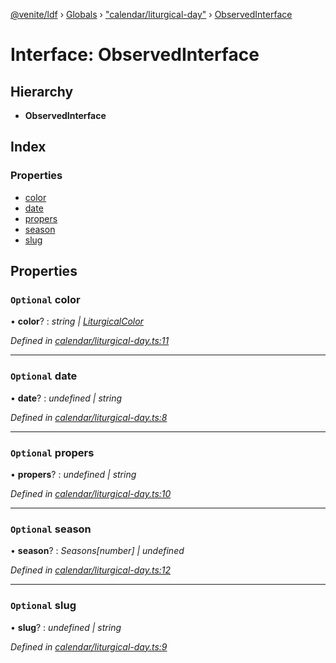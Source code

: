 [@venite/ldf](../README.md) › [Globals](../globals.md) › ["calendar/liturgical-day"](../modules/_calendar_liturgical_day_.md) › [ObservedInterface](_calendar_liturgical_day_.observedinterface.md)

# Interface: ObservedInterface

## Hierarchy

* **ObservedInterface**

## Index

### Properties

* [color](_calendar_liturgical_day_.observedinterface.md#optional-color)
* [date](_calendar_liturgical_day_.observedinterface.md#optional-date)
* [propers](_calendar_liturgical_day_.observedinterface.md#optional-propers)
* [season](_calendar_liturgical_day_.observedinterface.md#optional-season)
* [slug](_calendar_liturgical_day_.observedinterface.md#optional-slug)

## Properties

### `Optional` color

• **color**? : *string | [LiturgicalColor](../classes/_calendar_liturgical_color_.liturgicalcolor.md)*

*Defined in [calendar/liturgical-day.ts:11](https://github.com/gbj/venite/blob/3dc0c1d/ldf/src/calendar/liturgical-day.ts#L11)*

___

### `Optional` date

• **date**? : *undefined | string*

*Defined in [calendar/liturgical-day.ts:8](https://github.com/gbj/venite/blob/3dc0c1d/ldf/src/calendar/liturgical-day.ts#L8)*

___

### `Optional` propers

• **propers**? : *undefined | string*

*Defined in [calendar/liturgical-day.ts:10](https://github.com/gbj/venite/blob/3dc0c1d/ldf/src/calendar/liturgical-day.ts#L10)*

___

### `Optional` season

• **season**? : *Seasons[number] | undefined*

*Defined in [calendar/liturgical-day.ts:12](https://github.com/gbj/venite/blob/3dc0c1d/ldf/src/calendar/liturgical-day.ts#L12)*

___

### `Optional` slug

• **slug**? : *undefined | string*

*Defined in [calendar/liturgical-day.ts:9](https://github.com/gbj/venite/blob/3dc0c1d/ldf/src/calendar/liturgical-day.ts#L9)*
